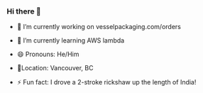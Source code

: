 ### Hi there 👋

- 🔭 I’m currently working on vesselpackaging.com/orders
- 🌱 I’m currently learning AWS lambda
- 😄 Pronouns: He/Him

- 📍Location: Vancouver, BC

- ⚡ Fun fact: I drove a 2-stroke rickshaw up the length of India!


<!--
**RhysWood/RhysWood** is a ✨ _special_ ✨ repository because its `README.md` (this file) appears on your GitHub profile.

Here are some ideas to get you started:




- 👯 I’m looking to collaborate on ...
- 🤔 I’m looking for help with ...
- 💬 Ask me about ...
- 📫 How to reach me: ...

- ⚡ Fun fact: ...
-->

